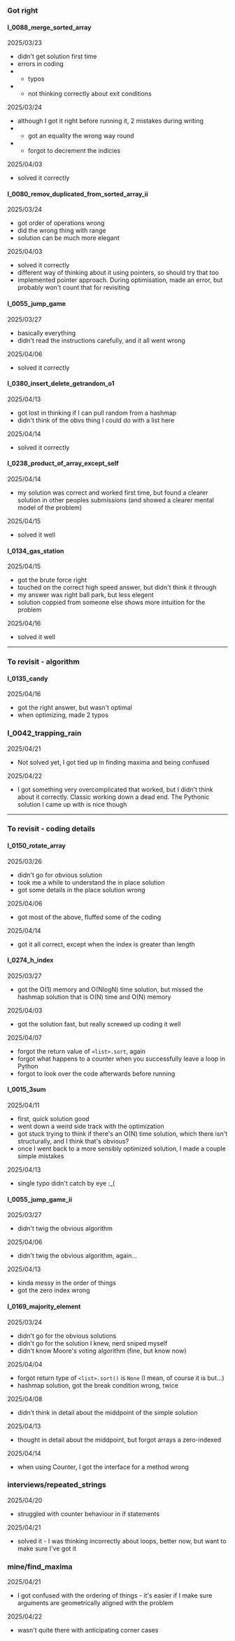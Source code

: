 ### Got right


#### l_0088_merge_sorted_array
2025/03/23
- didn't get solution first time
- errors in coding
- - typos
- - not thinking correctly about exit conditions

2025/03/24
- although I got it right before running it, 2 mistakes during writing
- - got an equality the wrong way round
- - forgot to decrement the indicies

2025/04/03
- solved it correctly


#### l_0080_remov_duplicated_from_sorted_array_ii
2025/03/24
- got order of operations wrong
- did the wrong thing with range
- solution can be much more elegant

2025/04/03
- solved it correctly
- different way of thinking about it using pointers, so should try that too
- implemented pointer approach. During optimisation, made an error, but probably won't count that for revisiting


#### l_0055_jump_game
2025/03/27
- basically everything
- didn't read the instructions carefully, and it all went wrong

2025/04/06
- solved it correctly


#### l_0380_insert_delete_getrandom_o1
2025/04/13
- got lost in thinking if I can pull random from a hashmap
- didn't think of the obvs thing I could do with a list here

2025/04/14
- solved it correctly


#### l_0238_product_of_array_except_self
2025/04/14
- my solution was correct and worked first time, but found a clearer solution in other peoples submissions (and showed a clearer mental model of the problem)

2025/04/15
- solved it well


#### l_0134_gas_station
2025/04/15
- got the brute force right
- touched on the correct high speed answer, but didn't think it through
- my answer was right ball park, but less elegent
- solution coppied from someone else shows more intuition for the problem

2025/04/16
- solved it well

----------------

### To revisit - algorithm

#### l_0135_candy
2025/04/16
- got the right answer, but wasn't optimal
- when optimizing, made 2 typos

### l_0042_trapping_rain
2025/04/21
- Not solved yet, I got tied up in finding maxima and being confused

2025/04/22
- I got something very overcomplicated that worked, but I didn't think about it correctly. Classic working down a dead end. The Pythonic solution I came up with is nice though

----------------

### To revisit - coding details

#### l_0150_rotate_array
2025/03/26
- didn't go for obvious solution
- took me a while to understand the in place solution
- got some details in the place solution wrong

2025/04/06
- got most of the above, fluffed some of the coding

2025/04/14
- got it all correct, except when the index is greater than length

#### l_0274_h_index
2025/03/27
- got the O(1) memory and O(NlogN) time solution, but missed the
hashmap solution that is O(N) time and O(N) memory

2025/04/03
- got the solution fast, but really screwed up coding it well

2025/04/07
- forgot the return value of `<list>.sort`, again
- forgot what happens to a counter when you successfully leave a loop in Python
- forgot to look over the code afterwards before running

#### l_0015_3sum

2025/04/11
- first, quick solution good
- went down a weird side track with the optimization
- got stuck trying to think if there's an O(N) time solution, which there isn't structurally, and I think that's obvious?
- once I went back to a more sensibly optimized solution, I made a couple simple mistakes

2025/04/13
- single typo didn't catch by eye :_(

#### l_0055_jump_game_ii
2025/03/27
- didn't twig the obvious algorithm

2025/04/06
- didn't twig the obvious algorithm, again...

2025/04/13
- kinda messy in the order of things
- got the zero index wrong


#### l_0169_majority_element
2025/03/24
- didn't go for the obvious solutions
- didn't go for the solution I knew, nerd sniped myself
- didn't know Moore's voting algorithm (fine, but know now)

2025/04/04
- forgot return type of `<list>.sort()` is `None` (I mean, of course it is but...)
- hashmap solution, got the break condition wrong, twice

2025/04/08
- didn't think in detail about the middpoint of the simple solution

2025/04/13
- thought in detail about the middpoint, but forgot arrays a zero-indexed

2025/04/14
- when using Counter, I got the interface for a method wrong


### interviews/repeated_strings
2025/04/20
- struggled with counter behaviour in if statements

2025/04/21
- solved it - I was thinking incorrectly about loops, better now, but want to make sure I've got it

### mine/find_maxima
2025/04/21
- I got confused with the ordering of things - it's easier if I make sure arguments are geometrically aligned with the problem

2025/04/22
- wasn't quite there with anticipating corner cases
